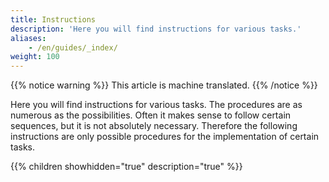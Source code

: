 ```yaml
---
title: Instructions
description: 'Here you will find instructions for various tasks.'
aliases:
    - /en/guides/_index/
weight: 100
---
```


{{% notice warning %}}
This article is machine translated.
{{% /notice %}}

Here you will find instructions for various tasks. The procedures are as numerous as the possibilities. Often it makes sense to follow certain sequences, but it is not absolutely necessary. Therefore the following instructions are only possible procedures for the implementation of certain tasks.

{{% children showhidden="true" description="true" %}}
